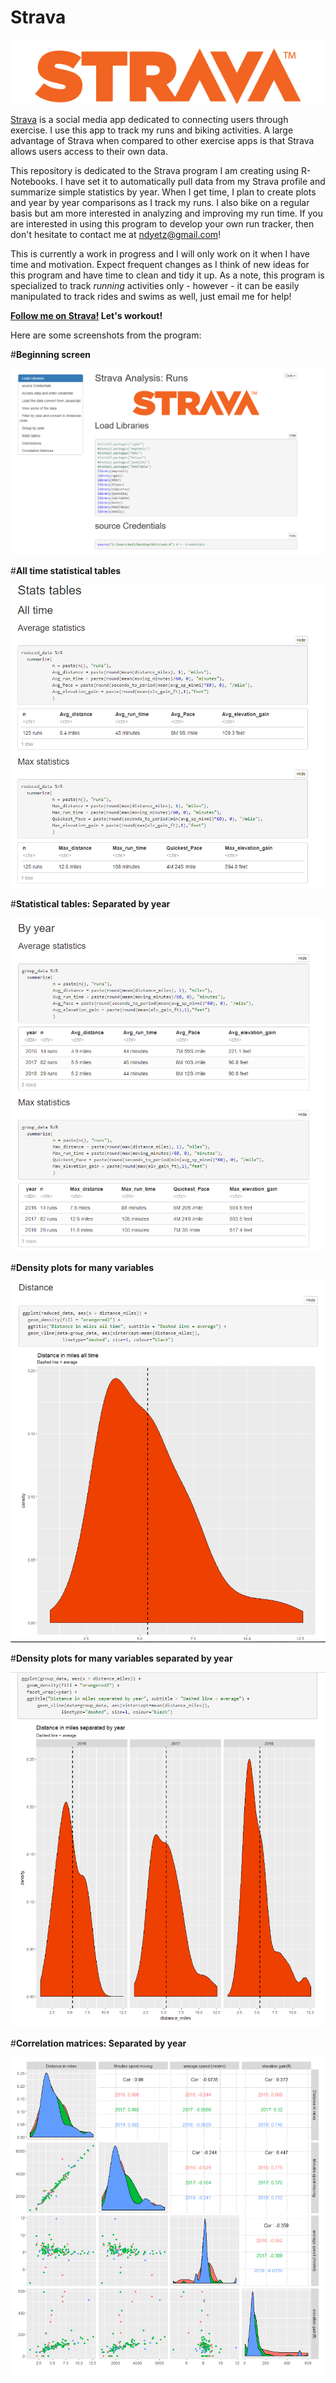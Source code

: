 # Strava

![](https://raw.githubusercontent.com/ndyetz/Strava/master/Strava-Logo.png)

[Strava](https://www.strava.com/) is a social media app dedicated to connecting users through exercise. I use this app to track my runs and biking activities. A large advantage of Strava when compared to other exercise apps is that Strava allows users access to their own data. 

This repository is dedicated to the Strava program I am creating using R-Notebooks. I have set it to automatically pull data from my Strava profile and summarize simple statistics by year. When I get time, I plan to create plots and year by year comparisons as I track my runs. I also bike on a regular basis but am more interested in analyzing and improving my run time. If you are interested in using this program to develop your own run tracker, then don't hesitate to contact me at <ndyetz@gmail.com>!

This is currently a work in progress and I will only work on it when I have time and motivation. Expect frequent changes as I think of new ideas for this program and have time to clean and tidy it up. As a note, this program is specialized to track *running* activities only - however - it can be easily manipulated to track rides and swims as well, just email me for help!

**[Follow me on Strava!](https://www.strava.com/athletes/15386069) Let's workout!**

Here are some screenshots from the program: 


#**Beginning screen**

![](https://raw.githubusercontent.com/ndyetz/Strava/master/screenshots/Capture1.PNG)




#**All time statistical tables**

![](https://raw.githubusercontent.com/ndyetz/Strava/master/screenshots/Capture2.PNG)



#**Statistical tables: Separated by year**

![](https://raw.githubusercontent.com/ndyetz/Strava/master/screenshots/Capture3.PNG)




#**Density plots for many variables**

![](https://raw.githubusercontent.com/ndyetz/Strava/master/screenshots/Capture4.PNG)



#**Density plots for many variables separated by year**

![](https://raw.githubusercontent.com/ndyetz/Strava/master/screenshots/Capture5.PNG)




#**Correlation matrices: Separated by year**

![](https://raw.githubusercontent.com/ndyetz/Strava/master/screenshots/Capture7.PNG)

